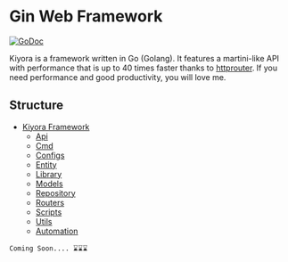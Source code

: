 # Gin Web Framework

[![GoDoc](https://pkg.go.dev/badge/github.com/gin-gonic/gin?status.svg)](https://pkg.go.dev/github.com/gin-gonic/gin?tab=doc)

Kiyora is a framework written in Go (Golang). It features a martini-like API with performance that is up to 40 times faster thanks to [httprouter](https://github.com/julienschmidt/httprouter). If you need performance and good productivity, you will love me.

## Structure

- [Kiyora Framework](#)
  - [Api](#contents)
  - [Cmd](#cmd)
  - [Configs](#configs)
  - [Entity](#entity)
  - [Library](#library)
  - [Models](#models)
  - [Repository](#repository)
  - [Routers](#routers)
  - [Scripts](#scripts)
  - [Utils](#utils)
  - [Automation](#automation)

```
Coming Soon.... ⌛⌛⌛
```